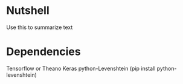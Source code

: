 # Nutshell
Use this to summarize text
# Dependencies
Tensorflow or Theano
Keras
python-Levenshtein (pip install python-levenshtein)
